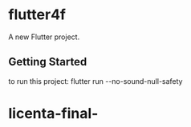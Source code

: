 # flutter4f

A new Flutter project.

## Getting Started

to run this project: flutter run --no-sound-null-safety

# licenta-final-
